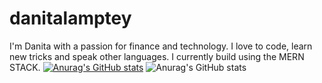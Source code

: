 # danitalamptey

I'm Danita with a passion for finance and technology. I love to code, learn new tricks and speak other languages. I currently build using the MERN STACK.
[![Anurag's GitHub stats](https://github-readme-stats.vercel.app/api?username=iamatinad)](https://github.com/anuraghazra/github-readme-stats)
![Anurag's GitHub stats](https://github-readme-stats.vercel.app/api?username=anuraghazra&show_icons=true&theme=transparent)
